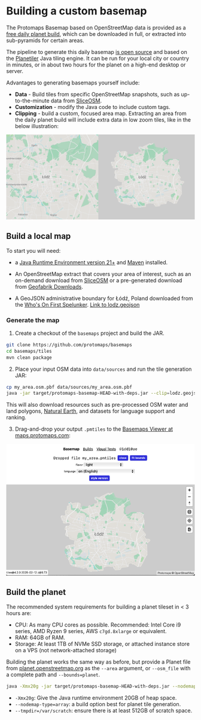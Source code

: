 # Building a custom basemap

The Protomaps Basemap based on OpenStreetMap data is provided as a [free daily planet build](/basemaps/downloads), which can be downloaded in full, or extracted into sub-pyramids for certain areas.

The pipeline to generate this daily basemap [is open source](https://github.com/protomaps/basemaps/tree/main/tiles) and based on the [Planetiler](https://github.com/onthegomap/planetiler) Java tiling engine. It can be run for your local city or country in minutes, or in about two hours for the planet on a high-end desktop or server.

Advantages to generating basemaps yourself include:

* **Data** - Build tiles from specific OpenStreetMap snapshots, such as up-to-the-minute data from [SliceOSM](https://slice.openstreetmap.us).
* **Customization** - modify the Java code to include custom tags.
* **Clipping** - build a custom, focused area map. Extracting an area from the daily planet build will include extra data in low zoom tiles, like in the below illustration:

![extract vs clip](./extract_vs_clip.png)

## Build a local map

To start you will need:

* a [Java Runtime Environment version 21+](https://github.com/onthegomap/planetiler/blob/main/CONTRIBUTING.md) and [Maven](https://maven.apache.org/install.html) installed.

* An OpenStreetMap extract that covers your area of interest, such as an on-demand download from [SliceOSM](https://slice.openstreetmap.us) or a pre-generated download from [Geofabrik Downloads](https://download.geofabrik.de).

* A GeoJSON administrative boundary for Łódź, Poland downloaded from the [Who's On First Spelunker](https://spelunker.whosonfirst.org/id/101913783). [Link to lodz.geojson](https://spelunker.whosonfirst.org/id/101913783/geojson)

### Generate the map

1. Create a checkout of the `basemaps` project and build the JAR.

```sh
git clone https://github.com/protomaps/basemaps
cd basemaps/tiles
mvn clean package
```

2. Place your input OSM data into `data/sources` and run the tile generation JAR:

```sh
cp my_area.osm.pbf data/sources/my_area.osm.pbf
java -jar target/protomaps-basemap-HEAD-with-deps.jar --clip=lodz.geojson --area=my_area --download
```

This will also download resources such as pre-processed OSM water and land polygons, [Natural Earth](https://naturalearthdata.com), and datasets for language support and ranking.

3. Drag-and-drop your output `.pmtiles` to the [Basemaps Viewer at maps.protomaps.com](https://maps.protomaps.com):

![extract vs clip](./lodz_viewer.png)

## Build the planet

The recommended system requirements for building a planet tileset in < 3 hours are:

* CPU: As many CPU cores as possible. Recommended: Intel Core i9 series, AMD Ryzen 9 series, AWS `c7gd.8xlarge` or equivalent.
* RAM: 64GB of RAM.
* Storage: At least 1TB of NVMe SSD storage, or attached instance store on a VPS (not network-attached storage)

Building the planet works the same way as before, but provide a Planet file from [planet.openstreetmap.org](http://planet.openstreetmap.org) as the `--area` argument, or `--osm_file` with a complete path and `--bounds=planet`.

```sh
java -Xmx20g -jar target/protomaps-basemap-HEAD-with-deps.jar --nodemap-type=array --osm_path=/data/planet-latest.osm.pbf --output=/data/planet.pmtiles --bounds=planet --tmpdir=/var/scratch
```

* `-Xmx20g`: Give the Java runtime environment 20GB of heap space.
* `--nodemap-type=array`: a build option best for planet tile generation.
* `--tmpdir=/var/scratch`: ensure there is at least 512GB of scratch space.
